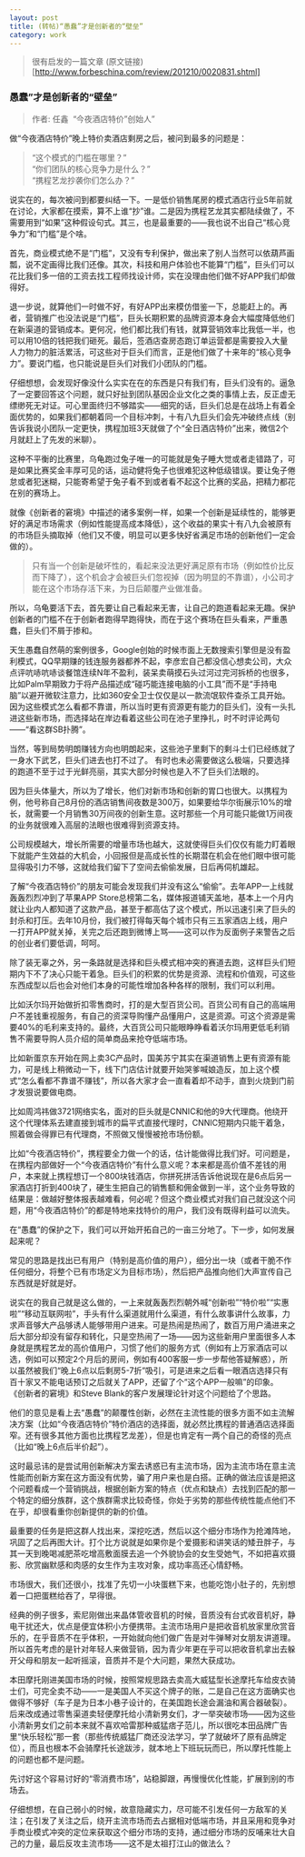 ```yaml
---
layout: post
title: (转帖)“愚蠢”才是创新者的“壁垒”
category: work
---
```


> 很有启发的一篇文章
> (原文链接)[http://www.forbeschina.com/review/201210/0020831.shtml]

### 愚蠢”才是创新者的“壁垒”

>作者: 任鑫  “今夜酒店特价”创始人”

做“今夜酒店特价”晚上特价卖酒店剩房之后，被问到最多的问题是：

>“这个模式的门槛在哪里？”    
>“你们团队的核心竞争力是什么？”  
>“携程艺龙抄袭你们怎么办？”

说实在的，每次被问到都要纠结一下。一是低价销售尾房的模式酒店行业5年前就在讨论，大家都在摸索，算不上谁“抄”谁。二是因为携程艺龙其实都陆续做了，不需要用到“如果”这种假设句式。其三，也是最重要的——我也说不出自己“核心竞争力”和“门槛”是个啥。

首先，商业模式绝不是“门槛”，又没有专利保护，做出来了别人当然可以依葫芦画瓢，说不定画得比我们还像。其次，科技和用户体验也不能算“门槛”，巨头们可以花比我们多一倍的工资去找工程师找设计师，实在没理由他们做不好APP我们却做得好。

退一步说，就算他们一时做不好，有好APP出来模仿借鉴一下，总能赶上的。再者，营销推广也没法说是“门槛”，巨头长期积累的品牌资源本身会大幅度降低他们在新渠道的营销成本。更何况，他们都比我们有钱，就算营销效率比我低一半，也可以用10倍的钱把我们砸死。最后，签酒店查房态跑订单运营都是需要投入大量人力物力的脏活累活，可这些对于巨头们而言，正是他们做了十来年的“核心竞争力”。要说门槛，也只能说是巨头们对我们小团队的门槛。

仔细想想，会发现好像没什么实实在在的东西是只有我们有，巨头们没有的。逼急了一定要回答这个问题，就只好扯到团队基因企业文化之类的事情上去，反正虚无缥缈死无对证。可心里面终归不够踏实——细究的话，巨头们总是在战场上有着全面优势的，如果我们都朝着同一个目标冲刺，十有八九巨头们会先冲破终点线（别告诉我说小团队一定更快，携程加班3天就做了个“全日酒店特价”出来，微信2个月就赶上了先发的米聊）。

这种不平衡的比赛里，乌龟跑过兔子唯一的可能就是兔子睡大觉或者走错路了，可是如果比赛奖金丰厚可见的话，运动健将兔子也很难犯这种低级错误。要让兔子倦怠或者犯迷糊，只能寄希望于兔子看不到或者看不起这个比赛的奖品，把精力都花在别的赛场上。

就像《创新者的窘境》中描述的诸多案例一样，如果一个创新是延续性的，能够更好的满足市场需求（例如性能提高成本降低），这个收益的果实十有八九会被原有的市场巨头摘取掉（他们又不傻，明显可以更多快好省满足市场的创新他们一定会做的）。

>只有当一个创新是破坏性的，看起来没法更好满足原有市场（例如性价比反而下降了），这个机会才会被巨头们忽视掉（因为明显的不靠谱），小公司才能在这个市场存活下来，为日后颠覆产业做准备。

所以，乌龟要活下去，首先要让自己看起来无害，让自己的跑道看起来无趣。保护创新者的门槛不在于创新者跑得早跑得快，而在于这个赛场在巨头看来，严重愚蠢，巨头们不屑于掺和。

天生愚蠢自然萌的案例很多，Google创始的时候市面上无数搜索引擎但是没有盈利模式，QQ早期赚的钱连服务器都养不起，李彦宏自己都没信心想卖公司，大众点评吭哧吭哧谈餐馆连续N年不盈利，装呆卖萌摸石头过河过完河拆桥的也很多，比如Palm早期致力于将产品描述成“碰巧能连接电脑的小工具”而不是“手持电脑”以避开微软注意力，比如360安全卫士仅仅是以一款流氓软件查杀工具开始。因为这些模式怎么看都不靠谱，所以当时更有资源更有能力的巨头们，没有一头扎进这些新市场，而选择站在岸边看着这些公司在池子里挣扎，时不时评论两句——“看这群SB扑腾”。

当然，等到局势明朗赚钱方向也明朗起来，这些池子里剩下的剩斗士们已经练就了一身水下武艺，巨头们进去也打不过了。
有时也未必需要做这么极端，只要选择的跑道不至于过于光鲜亮丽，其实大部分时候也是入不了巨头们法眼的。

因为巨头体量大，所以为了增长，他们对新市场和创新的胃口也很大。以携程为例，他号称自己8月份的酒店销售间夜数是300万，如果要给华尔街展示10%的增长，就需要一个月销售30万间夜的创新生意。这时那些一个月可能只能做1万间夜的业务就很难入高层的法眼也很难得到资源支持。

公司规模越大，增长所需要的增量市场也越大，这就使得巨头们仅仅有能力盯着眼下就能产生效益的大机会，小回报但是高成长性的长期潜在机会在他们眼中很可能显得吸引力不够，这就给我们留下了空间去偷偷发展，日后再伺机雄起。

了解“今夜酒店特价”的朋友可能会发现我们并没有这么“偷偷”。去年APP一上线就轰轰烈烈冲到了苹果APP Store总榜第二名，媒体报道铺天盖地，基本上一个月内就让业内人都知道了这款产品，甚至于都高估了这个模式，所以迅速引来了巨头的封杀和打压。去年10月份，我们被打得每天每个城市只有三五家酒店上线，用户一打开APP就关掉，关完之后还跑到微博上骂——这可以作为反面例子来警告之后的创业者们要低调，呵呵。

除了装无辜之外，另一条路就是选择和巨头模式相冲突的赛道去跑，这样巨头们短期内下不了决心只能干着急。巨头们的积累的优势是资源、流程和价值观，可这些东西成型以后也会对他们本身的可能性增加各种各样的限制，我们可以利用。

比如沃尔玛开始做折扣零售商时，打的是大型百货公司。百货公司有自己的高端用户不差钱重视服务，有自己的资深导购懂产品懂用户，这是资源。可这个资源是需要40%的毛利来支持的。最终，大百货公司只能眼睁睁看着沃尔玛用更低毛利销售不需要导购人员介绍的简单商品来抢夺低端市场。

比如新蛋京东开始在网上卖3C产品时，国美苏宁其实在渠道销售上更有资源有能力，可是线上稍微动一下，线下门店估计就要开始哭爹喊娘造反，加上这个模式“怎么看都不靠谱不赚钱”，所以各大家才会一直看着却不动手，直到火烧到门前才发狠说要做电商。

比如周鸿祎做3721网络实名，面对的巨头就是CNNIC和他的9大代理商。他绕开这个代理体系去建直接到城市的扁平式直接代理时，CNNIC短期内只能干着急，照着做会得罪已有代理商，不照做又慢慢被抢市场份额。

比如“今夜酒店特价”，携程要全力做一个的话，估计能做得比我们好。可问题是，在携程内部做好一个“今夜酒店特价”有什么意义呢？本来都是高价值不差钱的用户，本来就上携程想订一个800块钱酒店，你拼死拼活告诉他说现在是6点后另一家酒店打折到400块了，硬生生把自己的销售额和佣金做到一半，这个业务导致的结果是：做越好整体报表越难看，何必呢？但这个商业模式对我们自己就没这个问题，用“今夜酒店特价”的都是特地来找特价的用户，我们没有既得利益可以流失。

在“愚蠢”的保护之下，我们可以开始开拓自己的一亩三分地了。下一步，如何发展起来呢？

常见的思路是找出已有用户（特别是高价值的用户），细分出一块（或者干脆不作任何细分，将整个已有市场定义为目标市场），然后把产品推向他们大声宣传自己东西就是好就是好。

说实在的我自己就是这么做的，一上来就轰轰烈烈朝外喊“创新啦”“特价啦”“实惠啦”“移动互联网啦”，手头有什么渠道就用什么渠道，有什么故事讲什么故事，力求声音够大产品够诱人能够带用户进来。可是热闹是热闹了，数百万用户涌进来之后大部分却没有留存和转化，只是空热闹了一场——因为这些新用户里面很多人本身就是携程艺龙的高价值用户，习惯了他们的服务方式（例如有上万家酒店可以选，例如可以预定2个月后的房间，例如有400客服一步一步帮他答疑解惑），所以虽然被我们“晚上6点以后剩房5-7折”吸引，可是进来之后看一眼酒店选择只有百十家又不能电话预订之后就关了APP，还留了个“这个APP一般嘛”的印象。
《创新者的窘境》和Steve Blank的客户发展理论针对这个问题给了个思路。

他们的意见是看上去“愚蠢”的颠覆性创新，必然在主流性能的很多方面不如主流解决方案（比如“今夜酒店特价”特价酒店的选择面，就必然比携程的普通酒店选择面窄。还有很多其他方面也比携程艺龙差），但是也肯定有一两个自己的奇怪的亮点（比如“晚上6点后半价起”）。

这时最忌讳的是尝试用创新解决方案去诱惑已有主流市场，因为主流市场在意主流性能而创新方案在这方面没有优势，骗了用户来也是白搭。正确的做法应该是把这个问题看成一个营销挑战，根据创新方案的特点（优点和缺点）去找到匹配的那一个特定的细分族群，这个族群需求比较奇怪，你处于劣势的那些传统性能点他们不在乎，却很看重你创新提供的新的价值。

最重要的任务是把这群人找出来，深挖吃透，然后以这个细分市场作为抢滩阵地，巩固了之后再图大计。打个比方说就是如果你是个爱摄影和讲笑话的矮丑胖子，与其一天到晚喝减肥茶吃增高敷面膜去追一个外貌协会的女生受她气，不如把喜欢摄影、欣赏幽默感和肉感的女生作为主攻对象，成功率高还心情舒畅。

市场很大，我们还很小，找准了先切一小块蛋糕下来，也能吃饱小肚子的，先别想着一口把蛋糕给吞了，早得很。

经典的例子很多，索尼刚做出来晶体管收音机的时候，音质没有台式收音机好，静电干扰还大，优点是便宜体积小方便携带。主流市场用户是把收音机放家里欣赏音乐的，在乎音质不在乎体积，一开始就向他们做广告是对牛弹琴对女朋友讲道理。所以首先考虑的是针对年轻人来做营销，因为青少年更在乎可以把收音机拿出去躲开父母和朋友一起听摇滚，音质并不是个大问题，果然大获成功。

本田摩托刚进美国市场的时候，按照常规思路去卖高大威猛型长途摩托车给皮衣骑士们，可完全卖不动——一是美国人不买这个牌子的账，二是自己在这方面确实也做得不够好（车子是为日本小巷子设计的，在美国跑长途会漏油和离合器破裂）。后来改成通过零售渠道卖轻便摩托给小清新男女们，才一举突破市场——因为这些小清新男女们之前本来就不喜欢哈雷那种威猛痞子范儿，所以很吃本田品牌广告里“快乐轻松”那一套（那些传统威猛厂商还没法学习，学了就破坏了原有品牌定位），而且也根本不会骑摩托长途跋涉，就本地上下班玩玩而已，所以摩托性能上的问题也都不是问题。

先讨好这个容易讨好的“零消费市场”，站稳脚跟，再慢慢优化性能，扩展到别的市场去。

仔细想想，在自己弱小的时候，故意隐藏实力，尽可能不引发任何一方敌军的关注；在引发了关注之后，绕开主流市场而去占据相对低端市场，并且采用和竞争对手商业模式冲突的定位来获取这个细分市场的支持，通过细分市场的反哺来壮大自己的力量，最后反攻主流市场——这不是太祖打江山的做法么？
